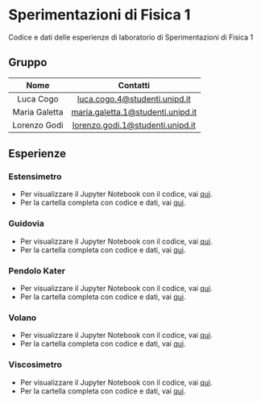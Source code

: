 # Sperimentazioni di Fisica 1
Codice e dati delle esperienze di laboratorio di Sperimentazioni di Fisica 1

## Gruppo
|      Nome     |             Contatti              |
|:-------------:|:---------------------------------:|
|   Luca Cogo   |   luca.cogo.4@studenti.unipd.it   |
| Maria Galetta | maria.galetta.1@studenti.unipd.it |
|  Lorenzo Godi |  lorenzo.godi.1@studenti.unipd.it |

## Esperienze 

### Estensimetro
- Per visualizzare il Jupyter Notebook con il codice, vai [qui](https://github.com/LorenzoGodi/Sperim1B/blob/main/Estensimetro/Estensimetro.ipynb).
- Per la cartella completa con codice e dati, vai [qui](https://github.com/LorenzoGodi/Sperim1B/tree/main/Estensimetro). 

### Guidovia
- Per visualizzare il Jupyter Notebook con il codice, vai [qui](https://github.com/LorenzoGodi/Sperim1B/blob/main/Guidovia/Guidovia.ipynb).
- Per la cartella completa con codice e dati, vai [qui](https://github.com/LorenzoGodi/Sperim1B/tree/main/Guidovia).

### Pendolo Kater
- Per visualizzare il Jupyter Notebook con il codice, vai [qui](https://github.com/LorenzoGodi/Sperim1B/blob/main/Pendolo/Pendolo.ipynb).
- Per la cartella completa con codice e dati, vai [qui](https://github.com/LorenzoGodi/Sperim1B/tree/main/Pendolo).


### Volano
- Per visualizzare il Jupyter Notebook con il codice, vai [qui](https://github.com/LorenzoGodi/Sperim1B/blob/main/Volano/Volano.ipynb).
- Per la cartella completa con codice e dati, vai [qui](https://github.com/LorenzoGodi/Sperim1B/tree/main/Volano).


### Viscosimetro
- Per visualizzare il Jupyter Notebook con il codice, vai [qui](https://github.com/LorenzoGodi/Sperim1B/blob/main/Viscosimetro/Viscosimetro.ipynb).
- Per la cartella completa con codice e dati, vai [qui](https://github.com/LorenzoGodi/Sperim1B/tree/main/Viscosimetro).
